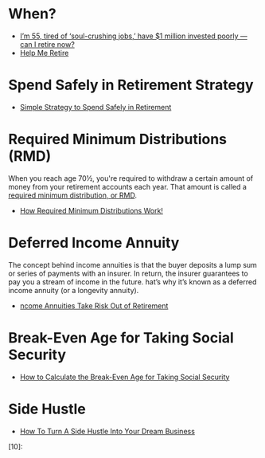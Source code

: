 

# When?
* [I’m 55, tired of ‘soul-crushing jobs,’ have $1 million invested poorly — can I retire now?](https://www.marketwatch.com/story/im-55-tired-of-soul-crushing-jobs-have-1-million-invested-poorly-can-i-retire-now-11608146259)
* [Help Me Retire](https://www.marketwatch.com/column/help-me-retire)

# Spend Safely in Retirement Strategy
* [Simple Strategy to Spend Safely in Retirement](https://getpocket.com/explore/item/simple-strategy-to-spend-safely-in-retirement)

# Required Minimum Distributions (RMD)
When you reach age 70½,
you're required to withdraw a certain amount of money from your retirement accounts each year.
That amount is called a [required minimum distribution, or RMD][01].

* [How Required Minimum Distributions Work!](https://www.merriman.com/investing-101/how-required-minimum-distributions-work/)

# Deferred Income Annuity
The concept behind income annuities is that the buyer deposits a lump sum or series of payments with an insurer.
In return, the insurer guarantees to pay you a stream of income in the future.
hat’s why it’s known as a deferred income annuity (or a longevity annuity).

* [ncome Annuities Take Risk Out of Retirement](https://www.kiplinger.com/article/retirement/T003-C032-S014-income-annuities-take-risk-out-of-retirement.html)

# Break-Even Age for Taking Social Security
* [How to Calculate the Break-Even Age for Taking Social Security](https://www.kiplinger.com/article/retirement/T051-C032-S014-how-to-calculate-social-security-break-even-age.html)

# Side Hustle
* [How To Turn A Side Hustle Into Your Dream Business](https://www.namecheap.com/blog/how-to-turn-a-side-hustle-into-your-dream-business/)



[01]:https://www.fidelity.com/building-savings/learn-about-iras/required-minimum-distributions/overview
[02]:
[03]:
[04]:
[05]:
[06]:
[07]:
[08]:
[09]:
[10]:

